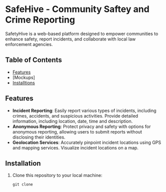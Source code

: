 # SafeHive - Community Saftey and Crime Reporting
SafetyHive is a web-based platform designed to empower communities to enhance safety, report incidents, and collaborate with local law enforcement agencies.

## Table of Contents
- [Features](#features)
- [Mockups]
- [Installtions](#Installtions)

## Features
- **Incident Reporting**: Easily report various types of incidents, including crimes, accidents, and suspicious activities. Provide detailed information, including location, date, time and description.
- **Anonymous Reporting**: Protect privacy and safety with options for anonymous reporting, allowing users to submit reports without disclosing their identities.
- **Geolocation Services**: Accurately pinpoint incident locations using GPS and mapping services. Visualize incident locations on a map.

## Installation
1. Clone this repository to your local machine:

   ```shell
   git clone 